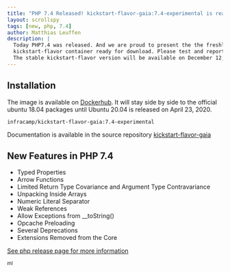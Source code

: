 ```yaml
---
title: "PHP 7.4 Released! kickstart-flavor-gaia:7.4-experimental is ready for testing"
layout: scrollspy
tags: [new, php, 7.4] 
author: Matthias Leuffen
description: |
  Today PHP7.4 was released. And we are proud to present the the freshly build 
  kickstart-flavor container ready for download. Please test and report bugs.
  The stable kickstart-flavor version will be available on December 12, 2019.
---
```


## Installation

The image is available on [Dockerhub](https://hub.docker.com/r/infracamp/kickstart-flavor-gaia). It will
stay side by side to the official ubuntu 18.04 packages until Ubuntu 20.04 is released on April 23, 2020.

```
infracamp/kickstart-flavor-gaia:7.4-experimental
```

Documentation is available in the source repository [kickstart-flavor-gaia](https://github.com/infracamp/kickstart-flavor-gaia)

## New Features in PHP 7.4

- Typed Properties
- Arrow Functions
- Limited Return Type Covariance and Argument Type Contravariance
- Unpacking Inside Arrays
- Numeric Literal Separator
- Weak References
- Allow Exceptions from __toString()
- Opcache Preloading
- Several Deprecations
- Extensions Removed from the Core

[See php release page for more information](https://www.php.net/archive/2019.php#2019-11-28-1)


<small>ml</small>